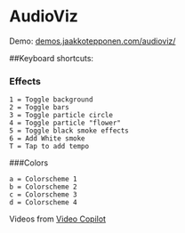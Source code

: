 # AudioViz

Demo:
[demos.jaakkotepponen.com/audioviz/](http://demos.jaakkotepponen.com/audioviz/)

##Keyboard shortcuts:

### Effects
```
1 = Toggle background
2 = Toggle bars
3 = Toggle particle circle
4 = Toggle particle "flower"
5 = Toggle black smoke effects
6 = Add White smoke
T = Tap to add tempo
```

###Colors
```
a = Colorscheme 1
b = Colorscheme 2
c = Colorscheme 3
d = Colorscheme 4
```

Videos from [Video Copilot](http://www.videocopilot.net/blog/2011/12/new-tutorial-and-free-stock-footage/)
